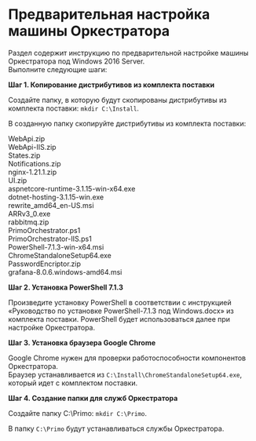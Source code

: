 # Предварительная настройка машины Оркестратора
Раздел содержит инструкцию по предварительной настройке машины Оркестратора под Windows 2016 Server.\
Выполните следующие шаги:

**Шаг 1. Копирование дистрибутивов из комплекта поставки**

Создайте папку, в которую будут скопированы дистрибутивы из комплекта поставки: `mkdir C:\Install`.

В созданную папку скопируйте дистрибутивы из комплекта поставки:

WebApi.zip\
WebApi-IIS.zip\
States.zip\
Notifications.zip\
nginx-1.21.1.zip\
UI.zip\
aspnetcore-runtime-3.1.15-win-x64.exe\
dotnet-hosting-3.1.15-win.exe\
rewrite_amd64_en-US.msi\
ARRv3_0.exe\
rabbitmq.zip\
PrimoOrchestrator.ps1\
PrimoOrchestrator-IIS.ps1\
PowerShell-7.1.3-win-x64.msi\
ChromeStandaloneSetup64.exe\
PasswordEncriptor.zip\
grafana-8.0.6.windows-amd64.msi


**Шаг 2. Установка PowerShell 7.1.3**

Произведите установку PowerShell в соответствии с инструкцией «Руководство по установке PowerShell-7.1.3 под Windows.docx» из комплекта поставки. PowerShell будет использоваться далее при настройке Оркестратора.

**Шаг 3. Установка браузера Google Chrome**

Google Chrome нужен для проверки работоспособности компонентов Оркестратора.\
Браузер устанавливается из `C:\Install\ChromeStandaloneSetup64.exe`, который идет с комплектом поставки.

**Шаг 4. Создание папки для служб Оркестратора**

Создайте папку C:\Primo: `mkdir C:\Primo`.

В папку `C:\Primo` будут устанавливаться службы Оркестратора.


